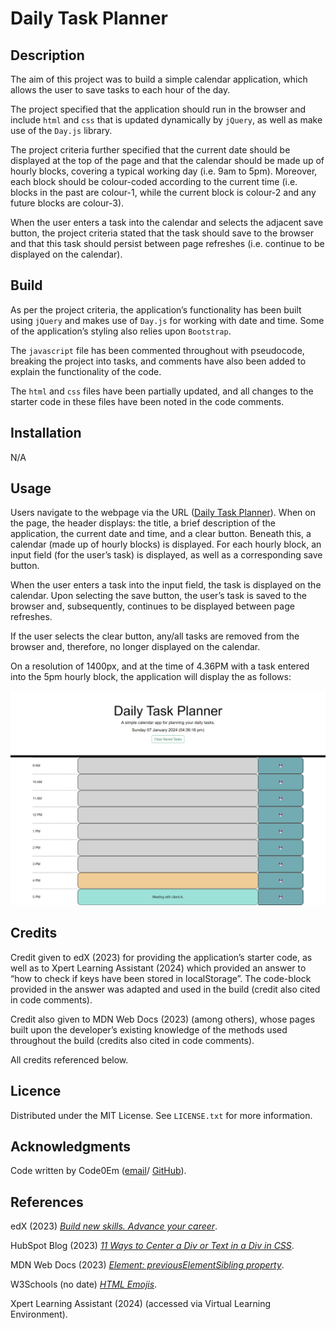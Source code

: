 # Daily Task Planner

## Description

The aim of this project was to build a simple calendar application, which allows the user to save tasks to each hour of the day.

The project specified that the application should run in the browser and include `html` and `css` that is updated dynamically by `jQuery`, as well as make use of the `Day.js` library.

The project criteria further specified that the current date should be displayed at the top of the page and that the calendar should be made up of hourly blocks, covering a typical working day (i.e. 9am to 5pm). Moreover, each block should be colour-coded according to the current time (i.e. blocks in the past are colour-1, while the current block is colour-2 and any future blocks are colour-3).

When the user enters a task into the calendar and selects the adjacent save button, the project criteria stated that the task should save to the browser and that this task should persist between page refreshes (i.e. continue to be displayed on the calendar).

## Build

As per the project criteria, the application’s functionality has been built using `jQuery` and makes use of `Day.js` for working with date and time. Some of the application’s styling also relies upon `Bootstrap`.

The `javascript` file has been commented throughout with pseudocode, breaking the project into tasks, and comments have also been added to explain the functionality of the code.

The `html` and `css` files have been partially updated, and all changes to the starter code in these files have been noted in the code comments.

## Installation

N/A

## Usage

Users navigate to the webpage via the URL ([Daily Task Planner](https://code0em.github.io/daily-task-planner/)). When on the page, the header displays: the title, a brief description of the application, the current date and time, and a clear button. Beneath this, a calendar (made up of hourly blocks) is displayed. For each hourly block, an input field (for the user’s task) is displayed, as well as a corresponding save button.

When the user enters a task into the input field, the task is displayed on the calendar. Upon selecting the save button, the user’s task is saved to the browser and, subsequently, continues to be displayed between page refreshes.

If the user selects the clear button, any/all tasks are removed from the browser and, therefore, no longer displayed on the calendar.

On a resolution of 1400px, and at the time of 4.36PM with a task entered into the 5pm hourly block, the application will display the as follows:

![Screenshot of Daily Task Planner application, displaying the calendar](./assets/images/daily-task-planner-demo.png)

## Credits

Credit given to edX (2023) for providing the application’s starter code, as well as to Xpert Learning Assistant (2024) which provided an answer to “how to check if keys have been stored in localStorage”. The code-block provided in the answer was adapted and used in the build (credit also cited in code comments).

Credit also given to MDN Web Docs (2023) (among others), whose pages built upon the developer’s existing knowledge of the methods used throughout the build (credits also cited in code comments).

All credits referenced below.

## Licence

Distributed under the MIT License. See `LICENSE.txt` for more information.

## Acknowledgments

Code written by Code0Em ([email](mailto:code.em@outlook.com)/ [GitHub](https://github.com/Code0Em)).

## References

edX (2023) [*Build new skills. Advance your career*](https://www.edx.org/).

HubSpot Blog (2023) [*11 Ways to Center a Div or Text in a Div in CSS*](https://blog.hubspot.com/website/center-div-css).

MDN Web Docs (2023) [*Element: previousElementSibling property*](https://developer.mozilla.org/en-US/docs/Web/API/Element/previousElementSibling).

W3Schools (no date) [*HTML Emojis*](https://www.w3schools.com/html/html_emojis.asp).

Xpert Learning Assistant (2024) (accessed via Virtual Learning Environment).
